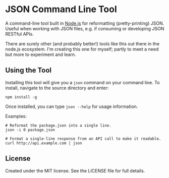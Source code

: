 # JSON Command Line Tool

A command-line tool built in [Node.js](http://nodejs.org/) for reformatting
(pretty-printing) JSON.
Useful when working with JSON files, e.g. if consuming or developing JSON RESTful APIs.

There are surely other (and probably better!) tools like this out there in the node.js
ecosystem.
I'm creating this one for myself; partly to meet a need but more to experiment and learn.


## Using the Tool

Installing this tool will give you a `json` command on your command line.
To install, navigate to the source directory and enter:

```
npm install -g
```

Once installed, you can type `json --help` for usage information.

Examples:

```
# Reformat the package.json into a single line.
json -i 0 package.json

# Format a single-line response from an API call to make it readable.
curl http://api.example.com | json
```


## License

Created under the MIT license. See the LICENSE file for full details.

